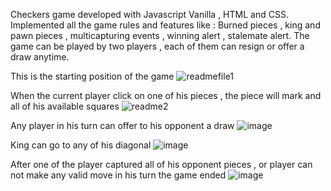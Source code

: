 Checkers game developed with Javascript Vanilla , HTML and CSS.
Implemented all the game rules and features like : Burned pieces , king and pawn pieces , multicapturing events , winning alert , stalemate alert.
The game can be played by two players , each of them can resign or offer a draw anytime.


This is the starting position of the game
![readmefile1](https://github.com/ayubix/Checkers-game/assets/86429159/5afc1ede-952b-450f-9e5e-ee15f29a7fe3)




When the current player click on one of his pieces , the piece will mark and all of his available squares
![readme2](https://github.com/ayubix/Checkers-game/assets/86429159/3dbca1ae-23f5-4153-b0e0-2114bb0303cd)



Any player in his turn can offer to his opponent a draw
![image](https://github.com/ayubix/Checkers-game/assets/86429159/887defbf-3d83-4b29-aef5-5c693ecfe477)




King can go to any of his diagonal
![image](https://github.com/ayubix/Checkers-game/assets/86429159/cee4081b-1476-4f67-8b5b-32cefe1f451a)


After one of the player captured all of his opponent pieces , or player can not make any valid move in his turn  the game ended
![image](https://github.com/ayubix/Checkers-game/assets/86429159/9a3ec4fc-964d-46f5-af51-2ade6f3f28f6)

